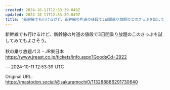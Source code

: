 ```yaml
---
created: 2024-10-11T12:53:39.049Z
updated: 2024-10-11T12:53:39.049Z
title: "新幹線でも行けるけど、新幹線の片道の値段で3日間乗り放題のこのきっぷを試してみて[...]"
---
```


<p>新幹線でも行けるけど、新幹線の片道の値段で3日間乗り放題のこのきっぷを試してみてもよさそう。</p><p>秋の乗り放題パス - JR東日本<br /><a href="https://www.jreast.co.jp/tickets/info.aspx?GoodsCd=2922" target="_blank" rel="nofollow noopener" translate="no"><span class="invisible">https://www.</span><span class="ellipsis">jreast.co.jp/tickets/info.aspx</span><span class="invisible">?GoodsCd=2922</span></a></p>

&mdash; 2024-10-11 12:53:39 UTC

Original URL: https://mastodon.social/@sakuramochi0/113288886291730640
